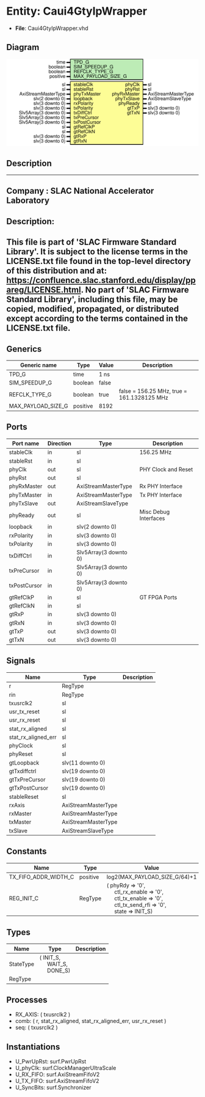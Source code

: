 # Entity: Caui4GtyIpWrapper

- **File**: Caui4GtyIpWrapper.vhd
## Diagram

![Diagram](Caui4GtyIpWrapper.svg "Diagram")
## Description

-----------------------------------------------------------------------------
 Company    : SLAC National Accelerator Laboratory
-----------------------------------------------------------------------------
 Description:
-----------------------------------------------------------------------------
 This file is part of 'SLAC Firmware Standard Library'.
 It is subject to the license terms in the LICENSE.txt file found in the
 top-level directory of this distribution and at:
    https://confluence.slac.stanford.edu/display/ppareg/LICENSE.html.
 No part of 'SLAC Firmware Standard Library', including this file,
 may be copied, modified, propagated, or distributed except according to
 the terms contained in the LICENSE.txt file.
-----------------------------------------------------------------------------
## Generics

| Generic name       | Type     | Value | Description                                 |
| ------------------ | -------- | ----- | ------------------------------------------- |
| TPD_G              | time     | 1 ns  |                                             |
| SIM_SPEEDUP_G      | boolean  | false |                                             |
| REFCLK_TYPE_G      | boolean  | true  |  false = 156.25 MHz, true = 161.1328125 MHz |
| MAX_PAYLOAD_SIZE_G | positive | 8192  |                                             |
## Ports

| Port name    | Direction | Type                  | Description           |
| ------------ | --------- | --------------------- | --------------------- |
| stableClk    | in        | sl                    |  156.25 MHz           |
| stableRst    | in        | sl                    |                       |
| phyClk       | out       | sl                    | PHY Clock and Reset   |
| phyRst       | out       | sl                    |                       |
| phyRxMaster  | out       | AxiStreamMasterType   | Rx PHY Interface      |
| phyTxMaster  | in        | AxiStreamMasterType   | Tx PHY Interface      |
| phyTxSlave   | out       | AxiStreamSlaveType    |                       |
| phyReady     | out       | sl                    | Misc Debug Interfaces |
| loopback     | in        | slv(2 downto 0)       |                       |
| rxPolarity   | in        | slv(3 downto 0)       |                       |
| txPolarity   | in        | slv(3 downto 0)       |                       |
| txDiffCtrl   | in        | Slv5Array(3 downto 0) |                       |
| txPreCursor  | in        | Slv5Array(3 downto 0) |                       |
| txPostCursor | in        | Slv5Array(3 downto 0) |                       |
| gtRefClkP    | in        | sl                    | GT FPGA Ports         |
| gtRefClkN    | in        | sl                    |                       |
| gtRxP        | in        | slv(3 downto 0)       |                       |
| gtRxN        | in        | slv(3 downto 0)       |                       |
| gtTxP        | out       | slv(3 downto 0)       |                       |
| gtTxN        | out       | slv(3 downto 0)       |                       |
## Signals

| Name                | Type                | Description |
| ------------------- | ------------------- | ----------- |
| r                   | RegType             |             |
| rin                 | RegType             |             |
| txusrclk2           | sl                  |             |
| usr_tx_reset        | sl                  |             |
| usr_rx_reset        | sl                  |             |
| stat_rx_aligned     | sl                  |             |
| stat_rx_aligned_err | sl                  |             |
| phyClock            | sl                  |             |
| phyReset            | sl                  |             |
| gtLoopback          | slv(11 downto 0)    |             |
| gtTxdiffctrl        | slv(19 downto 0)    |             |
| gtTxPreCursor       | slv(19 downto 0)    |             |
| gtTxPostCursor      | slv(19 downto 0)    |             |
| stableReset         | sl                  |             |
| rxAxis              | AxiStreamMasterType |             |
| rxMaster            | AxiStreamMasterType |             |
| txMaster            | AxiStreamMasterType |             |
| txSlave             | AxiStreamSlaveType  |             |
## Constants

| Name                 | Type     | Value                                                                                                                                                                                                                                                                                                       | Description |
| -------------------- | -------- | ----------------------------------------------------------------------------------------------------------------------------------------------------------------------------------------------------------------------------------------------------------------------------------------------------------- | ----------- |
| TX_FIFO_ADDR_WIDTH_C | positive |  log2(MAX_PAYLOAD_SIZE_G/64)+1                                                                                                                                                                                                                                                                              |             |
| REG_INIT_C           | RegType  |  (       phyRdy          => '0',<br><span style="padding-left:20px">       ctl_rx_enable   => '0',<br><span style="padding-left:20px">       ctl_tx_enable   => '0',<br><span style="padding-left:20px">       ctl_tx_send_rfi => '0',<br><span style="padding-left:20px">       state           => INIT_S) |             |
## Types

| Name      | Type                                                                                               | Description |
| --------- | -------------------------------------------------------------------------------------------------- | ----------- |
| StateType | ( INIT_S,<br><span style="padding-left:20px"> WAIT_S,<br><span style="padding-left:20px"> DONE_S)  |             |
| RegType   |                                                                                                    |             |
## Processes
- RX_AXIS: ( txusrclk2 )
- comb: ( r, stat_rx_aligned, stat_rx_aligned_err, usr_rx_reset )
- seq: ( txusrclk2 )
## Instantiations

- U_PwrUpRst: surf.PwrUpRst
- U_phyClk: surf.ClockManagerUltraScale
- U_RX_FIFO: surf.AxiStreamFifoV2
- U_TX_FIFO: surf.AxiStreamFifoV2
- U_SyncBits: surf.Synchronizer
